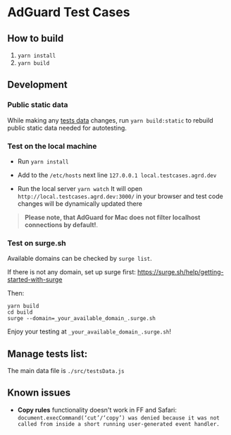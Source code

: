 # AdGuard Test Cases

## How to build

1. `yarn install`
2. `yarn build`

## Development

### Public static data

While making any [tests data](#tests-data) changes, run `yarn build:static` to rebuild public static data needed for autotesting.

### Test on the local machine

* Run `yarn install`

* Add to the `/etc/hosts` next line
    `127.0.0.1 local.testcases.agrd.dev`

* Run the local server
    `yarn watch`
It will open `http://local.testcases.agrd.dev:3000/` in your browser
and test code changes will be dynamically updated there

> **Please note, that AdGuard for Mac does not filter localhost connections by default!**.

### Test on surge.sh

Available domains can be checked by `surge list`.

If there is not any domain, set up surge first:
https://surge.sh/help/getting-started-with-surge

Then:
```
yarn build
cd build
surge --domain=_your_available_domain_.surge.sh
```

Enjoy your testing at `_your_available_domain_.surge.sh`!

<a id="tests-data"></a>
## Manage tests list:

The main data file is `./src/testsData.js`

## Known issues

- **Copy rules** functionality doesn't work in FF and Safari:
  `document.execCommand(‘cut’/‘copy’) was denied because it was not called from inside a short running user-generated event handler.`
